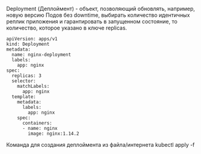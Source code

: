Deployment (Деплоймент) - объект, позволяющий обновлять, например, новую версию Подов без downtime, выбирать количество идентичных реплик приложения и гарантировать в запущенном состояние, то количество, которое указано в ключе replicas.

```
apiVersion: apps/v1
kind: Deployment
metadata:
  name: nginx-deployment
  labels:
    app: nginx
spec:
  replicas: 3
  selector:
    matchLabels:
      app: nginx
  template:
    metadata:
      labels:
        app: nginx
    spec:
      containers:
      - name: nginx
        image: nginx:1.14.2
```

Команда для создания деплоймента из файла/интернета
kubectl apply -f